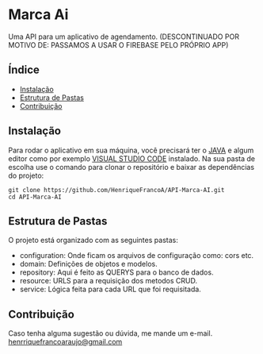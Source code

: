 # Marca Ai

Uma API para um aplicativo de agendamento. 
(DESCONTINUADO POR MOTIVO DE: PASSAMOS A USAR O FIREBASE PELO PRÓPRIO APP)

## Índice

- [Instalação](#instalação)
- [Estrutura de Pastas](#estrutura-de-pastas)
- [Contribuição](#contribuição)

## Instalação

Para rodar o aplicativo em sua máquina, você precisará ter o [JAVA](https://www.oracle.com/java/technologies/javase/jdk17-archive-downloads.html) e algum editor como por exemplo [VISUAL STUDIO CODE](https://code.visualstudio.com/download) instalado.
Na sua pasta de escolha use o comando para clonar o repositório e baixar as dependências do projeto:
```
git clone https://github.com/HenriqueFrancoA/API-Marca-AI.git
cd API-Marca-AI
```

## Estrutura de Pastas
O projeto está organizado com as seguintes pastas:

- configuration: Onde ficam os arquivos de configuração como: cors etc.
- domain: Definições de objetos e modelos.
- repository: Aqui é feito as QUERYS para o banco de dados.
- resource: URLS para a requisição dos metodos CRUD.
- service: Lógica feita para cada URL que foi requisitada.

## Contribuição
Caso tenha alguma sugestão ou dúvida, me mande um e-mail. 
henrriquefrancoaraujo@gmail.com
